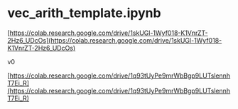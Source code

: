 # vec_arith_template.ipynb

[https://colab.research.google.com/drive/1skUGl-1Wyf018-K1VnrZT-2Hz6_UDcOs](https://colab.research.google.com/drive/1skUGl-1Wyf018-K1VnrZT-2Hz6_UDcOs)

v0

[https://colab.research.google.com/drive/1q93tUyPe9mrWbBgp9LUTslennhT7Ei_R](https://colab.research.google.com/drive/1q93tUyPe9mrWbBgp9LUTslennhT7Ei_R)